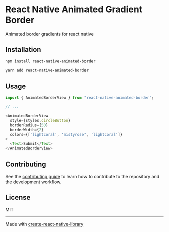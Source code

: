 # React Native Animated Gradient Border

Animated border gradients for react native

## Installation

```sh
npm install react-native-animated-border
```
```sh
yarn add react-native-animated-border
```

## Usage


```js
import { AnimatedBorderView } from 'react-native-animated-border';

// ...

<AnimatedBorderView
  style={styles.circleButton}
  borderRadius={50}
  borderWidth={2}
  colors={['lightcoral', 'mistyrose', 'lightcoral']}
>
  <Text>Submit</Text>
</AnimatedBorderView>
```


## Contributing

See the [contributing guide](CONTRIBUTING.md) to learn how to contribute to the repository and the development workflow.

## License

MIT

---

Made with [create-react-native-library](https://github.com/callstack/react-native-builder-bob)
